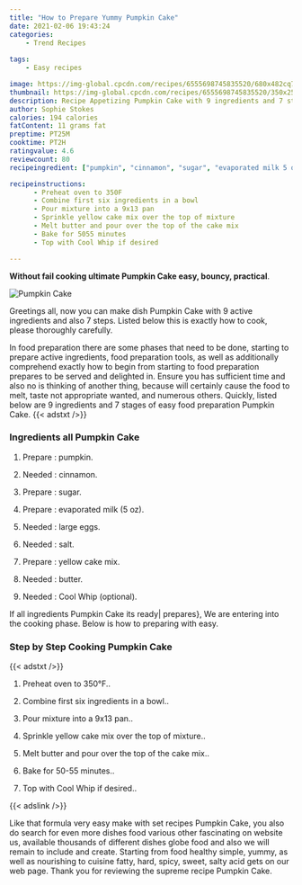 ```yaml
---
title: "How to Prepare Yummy Pumpkin Cake"
date: 2021-02-06 19:43:24
categories:
    - Trend Recipes
    
tags:
    - Easy recipes

image: https://img-global.cpcdn.com/recipes/6555698745835520/680x482cq70/pumpkin-cake-recipe-main-photo.jpg
thumbnail: https://img-global.cpcdn.com/recipes/6555698745835520/350x250cq70/pumpkin-cake-recipe-main-photo.jpg
description: Recipe Appetizing Pumpkin Cake with 9 ingredients and 7 stages of easy cooking.
author: Sophie Stokes
calories: 194 calories
fatContent: 11 grams fat
preptime: PT25M
cooktime: PT2H
ratingvalue: 4.6
reviewcount: 80
recipeingredient: ["pumpkin", "cinnamon", "sugar", "evaporated milk 5 oz", "large eggs", "salt", "yellow cake mix", "butter", "Cool Whip optional"]

recipeinstructions: 
      - Preheat oven to 350F 
      - Combine first six ingredients in a bowl 
      - Pour mixture into a 9x13 pan 
      - Sprinkle yellow cake mix over the top of mixture 
      - Melt butter and pour over the top of the cake mix 
      - Bake for 5055 minutes 
      - Top with Cool Whip if desired

---
```




**Without fail cooking ultimate Pumpkin Cake easy, bouncy, practical**. 


![Pumpkin Cake](https://img-global.cpcdn.com/recipes/6555698745835520/680x482cq70/pumpkin-cake-recipe-main-photo.jpg "Pumpkin Cake")




Greetings all, now you can make dish Pumpkin Cake with 9 active ingredients and also 7 steps. Listed below this is exactly how to cook, please thoroughly carefully.

In food preparation there are some phases that need to be done, starting to prepare active ingredients, food preparation tools, as well as additionally comprehend exactly how to begin from starting to food preparation prepares to be served and delighted in. Ensure you has sufficient time and also no is thinking of another thing, because will certainly cause the food to melt, taste not appropriate wanted, and numerous others. Quickly, listed below are 9 ingredients and 7 stages of easy food preparation Pumpkin Cake.
{{< adstxt />}}

### Ingredients all Pumpkin Cake


1. Prepare  : pumpkin.

1. Needed  : cinnamon.

1. Prepare  : sugar.

1. Prepare  : evaporated milk (5 oz).

1. Needed  : large eggs.

1. Needed  : salt.

1. Prepare  : yellow cake mix.

1. Needed  : butter.

1. Needed  : Cool Whip (optional).



If all ingredients Pumpkin Cake its ready| prepares}, We are entering into the cooking phase. Below is how to preparing with easy.

### Step by Step Cooking Pumpkin Cake

{{< adstxt />}}


1. Preheat oven to 350°F..



1. Combine first six ingredients in a bowl..



1. Pour mixture into a 9x13 pan..



1. Sprinkle yellow cake mix over the top of mixture..



1. Melt butter and pour over the top of the cake mix..



1. Bake for 50-55 minutes..



1. Top with Cool Whip if desired..





{{< adslink />}}

Like that formula very easy make with set recipes Pumpkin Cake, you also do search for even more dishes food various other fascinating on website us, available thousands of different dishes globe food and also we will remain to include and create. Starting from food healthy simple, yummy, as well as nourishing to cuisine fatty, hard, spicy, sweet, salty acid gets on our web page. Thank you for reviewing the supreme recipe Pumpkin Cake.
